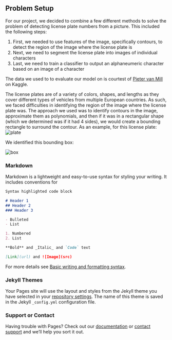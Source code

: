## Problem Setup

For our project, we decided to combine a few different methods to solve the problem of detecting license plate numbers from a picture. This included the following steps:
  1. First, we needed to use features of the image, specifically contours, to detect the region of the image where the license plate is
  2. Next, we need to segment the license plate into images of individual characters
  3. Last, we need to train a classifier to output an alphaneumeric character based on an image of a character

The data we used to to evaluate our model on is courtest of [Pieter van Mill](https://www.kaggle.com/pcmill/license-plates-on-vehicles?select=04QSYty5zbXJKfpo.jpeg) on Kaggle.

The license plates are of a variety of colors, shapes, and lengths as they cover different types of vehicles from multiple European countries. As such, we faced difficulties in identifying the region of the image where the license plate was. The approach we used was to identify contours in the image, approximate them as polynomials, and then if it was in a rectangular shape (which we determined was if it had 4 sides), we would create a bounding rectangle to surround the contour. As an example, for this license plate:
![plate](https://user-images.githubusercontent.com/32994901/158915096-b01b7d45-7886-4976-90b4-ad5f9467b63f.jpg)

We identified this bounding box:

![box](https://user-images.githubusercontent.com/32994901/158915120-5e5df26f-d348-4d38-aa88-ab26206fcf5f.png)

### Markdown

Markdown is a lightweight and easy-to-use syntax for styling your writing. It includes conventions for

```markdown
Syntax highlighted code block

# Header 1
## Header 2
### Header 3

- Bulleted
- List

1. Numbered
2. List

**Bold** and _Italic_ and `Code` text

[Link](url) and ![Image](src)
```

For more details see [Basic writing and formatting syntax](https://docs.github.com/en/github/writing-on-github/getting-started-with-writing-and-formatting-on-github/basic-writing-and-formatting-syntax).

### Jekyll Themes

Your Pages site will use the layout and styles from the Jekyll theme you have selected in your [repository settings](https://github.com/Gantcho/CSE455_Final_Project/settings/pages). The name of this theme is saved in the Jekyll `_config.yml` configuration file.

### Support or Contact

Having trouble with Pages? Check out our [documentation](https://docs.github.com/categories/github-pages-basics/) or [contact support](https://support.github.com/contact) and we’ll help you sort it out.
